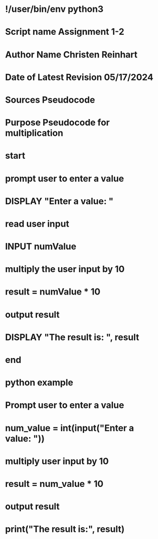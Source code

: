 # !/user/bin/env python3

# Script name Assignment 1-2
# Author Name Christen Reinhart
# Date of Latest Revision 05/17/2024
# Sources Pseudocode
# Purpose Pseudocode for multiplication  

# start

# prompt user to enter a value
# DISPLAY "Enter a value: "
  
# read user input
# INPUT numValue
  
# multiply the user input by 10
# result = numValue * 10
  
# output result
# DISPLAY "The result is: ", result

# end


# python example

# Prompt user to enter a value
# num_value = int(input("Enter a value: "))

# multiply user input by 10
# result = num_value * 10

# output result
# print("The result is:", result)
